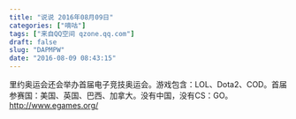```yaml
---
title: "说说 2016年08月09日"
categories: ["嘀咕"]
tags: ["来自QQ空间 qzone.qq.com"]
draft: false
slug: "DAPMPW"
date: "2016-08-09 08:43:15"
---
```


里约奥运会还会举办首届电子竞技奥运会。游戏包含：LOL、Dota2、COD。首届参赛国：美国、英国、巴西、加拿大。没有中国，没有CS：GO。http://www.egames.org/

